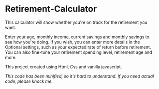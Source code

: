 # Retirement-Calculator
This calculator will show whether you're on track for the retirement you want.

Enter your age, monthly income, current savings and monthly savings to see how you're doing. If you wish, you can enter more details in the Optional settings, such as your expected rate of return before retirement. You can also fine-tune your retirement spending level, retirement age and more.

This project created using Html, Css and vanilla javascript.

*This code has been minified, so it's hard to understand. If you need actual code, please knock me.*

